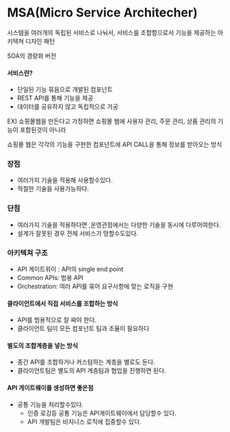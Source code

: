 # MSA(Micro Service Architecher)
시스템을 여러개의 독립된 서비스로 나눠서, 서비스를 조합함으로서 기능을 제공하는 아키텍쳐 디자인 패턴

SOA의 경량화 버전

#### 서비스란?
* 단일된 기능 묶음으로 개발된 컴포넌트
* REST API를 통해 기능을 제공
* 데이터를 공유하지 않고 독립적으로 가공

EX) 쇼핑몰웹을 만든다고 가정하면 
쇼핑몰 웹에 사용자 관리, 주문 관리, 상품 관리의 기능이 포함된것이 아니라

쇼핑몰 웹은 각각의 기능을 구현한 컴포넌트에 API CALL을 통해 정보를 받아오는 방식 

### 장점
* 여러가지 기술을 적용해 사용할수있다.
* 적절한 기술을 사용가능하다.

### 단점 
* 여러가지 기술을 적용하다면 ,운영관점에서는 다양한 기술을 동시에 다루어여한다.
* 설계가 잘못된 경우 전체 서비스가 망할수도있다.

### 아키텍쳐 구조 
* API 게이트워이 : API의 single end point
* Common APIs: 범용 API
* Orchestration: 여러 API를 묶어 요구사항에 맞는 로직을 구현

#### 클라이언트에서 직접 서비스를 조합하는 방식 
* API를 범용적으로 잘 짜야 한다.
* 클라이언트 팀이 모든 컴포넌트 팀과 조율이 필요하다 

#### 별도의 조합계층을 넣는 방식 
* 중간 API를 조합하거나 커스텀하는 계층을 별로도 둔다.
* 클라이언트팀은 별도의 API 계층팀과 협업을 진행하면 된다.

#### API 게이트웨이를 생성하면 좋은점 
* 공통 기능을 처리할수있다.
    * 인증 로깅등 공통 기능은 API게이트웨이에서 담당할수 있다.
    * API 개발팀은 비지니스 로직에 집중할수 있다.
    